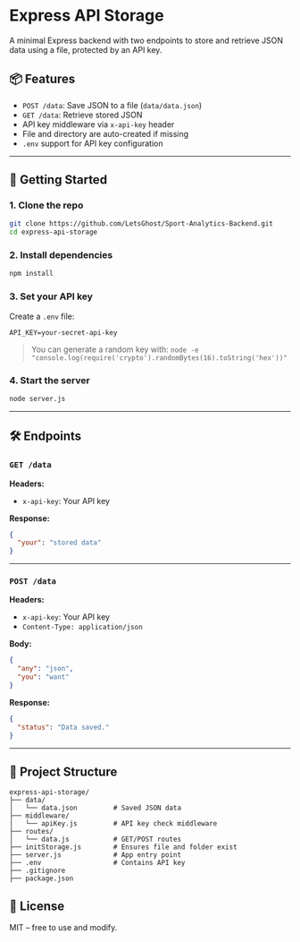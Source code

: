 # Express API Storage

A minimal Express backend with two endpoints to store and retrieve JSON data using a file, protected by an API key.

## 📦 Features

- `POST /data`: Save JSON to a file (`data/data.json`)
- `GET /data`: Retrieve stored JSON
- API key middleware via `x-api-key` header
- File and directory are auto-created if missing
- `.env` support for API key configuration

---

## 🚀 Getting Started

### 1. Clone the repo

```bash
git clone https://github.com/LetsGhost/Sport-Analytics-Backend.git
cd express-api-storage
```

### 2. Install dependencies

```bash
npm install
```

### 3. Set your API key

Create a `.env` file:

```env
API_KEY=your-secret-api-key
```

> You can generate a random key with:
> `node -e "console.log(require('crypto').randomBytes(16).toString('hex'))"`

### 4. Start the server

```bash
node server.js
```

---

## 🛠 Endpoints

### `GET /data`

**Headers:**
- `x-api-key`: Your API key

**Response:**
```json
{
  "your": "stored data"
}
```

---

### `POST /data`

**Headers:**
- `x-api-key`: Your API key  
- `Content-Type: application/json`

**Body:**
```json
{
  "any": "json",
  "you": "want"
}
```

**Response:**
```json
{
  "status": "Data saved."
}
```

---

## 📁 Project Structure

```
express-api-storage/
├── data/
│   └── data.json         # Saved JSON data
├── middleware/
│   └── apiKey.js         # API key check middleware
├── routes/
│   └── data.js           # GET/POST routes
├── initStorage.js        # Ensures file and folder exist
├── server.js             # App entry point
├── .env                  # Contains API key
├── .gitignore
├── package.json
```


## 📄 License

MIT – free to use and modify.

